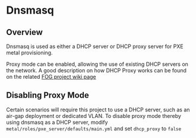# Dnsmasq

## Overview

Dnsmasq is used as either a DHCP server or DHCP proxy server for PXE metal provisioning.

Proxy mode can be enabled, allowing the use of existing DHCP servers on the network.
A good description on how DHCP Proxy works can be found on the related [FOG project wiki page](https://wiki.fogproject.org/wiki/index.php?title=ProxyDHCP_with_dnsmasq)

## Disabling Proxy Mode

Certain scenarios will require this project to use a DHCP server, such as an air-gap deployment or dedicated VLAN.
To disable proxy mode thereby using dnsmasq as a DHCP server, modify `metal/roles/pxe_server/defaults/main.yml` and set `dhcp_proxy` to `false`
